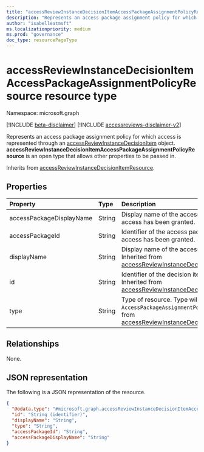 ```yaml
---
title: "accessReviewInstanceDecisionItemAccessPackageAssignmentPolicyResource resource type"
description: "Represents an access package assignment policy for which access is represented through an accessReviewInstanceDecisionItem object."
author: "isabelleatmsft"
ms.localizationpriority: medium
ms.prod: "governance"
doc_type: resourcePageType
---
```


# accessReviewInstanceDecisionItemAccessPackageAssignmentPolicyResource resource type

Namespace: microsoft.graph

[!INCLUDE [beta-disclaimer](../../includes/beta-disclaimer.md)]
[!INCLUDE [accessreviews-disclaimer-v2](../../includes/accessreviews-disclaimer-v2.md)]

Represents an access package assignment policy for which access is represented through an [accessReviewInstanceDecisionItem](/graph/api/resources/accessreviewinstancedecisionitem?view=graph-rest-beta&preserve-view=true) object. **accessReviewInstanceDecisionItemAccessPackageAssignmentPolicyResource** is an open type that allows other properties to be passed in.

Inherits from [accessReviewInstanceDecisionItemResource](accessreviewinstancedecisionItemresource.md).

## Properties
|Property|Type|Description|
|:---|:---|:---|
|accessPackageDisplayName|String| Display name of the access package to which access has been granted. |
|accessPackageId|String| Identifier of the access package to which access has been granted. |
| displayName | String | Display name of the access package. Inherited from [accessReviewInstanceDecisionItemResource](accessreviewinstancedecisionItemresource.md).|
| id | String | Identifier of the decision item resource. Inherited from [accessReviewInstanceDecisionItemResource](accessreviewinstancedecisionItemresource.md). |
| type | String | Type of resource. Type will always be `AccessPackageAssignmentPolicy`.  Inherited from [accessReviewInstanceDecisionItemResource](accessreviewinstancedecisionItemresource.md). |



## Relationships
None.

## JSON representation
The following is a JSON representation of the resource.
<!-- {
  "blockType": "resource",
  "@odata.type": "microsoft.graph.accessReviewInstanceDecisionItemAccessPackageAssignmentPolicyResource",
  "baseType": "microsoft.graph.accessReviewInstanceDecisionItemResource",
  "openType": true
}
-->
``` json
{
  "@odata.type": "#microsoft.graph.accessReviewInstanceDecisionItemAccessPackageAssignmentPolicyResource",
  "id": "String (identifier)",
  "displayName": "String",
  "type": "String",
  "accessPackageId": "String",
  "accessPackageDisplayName": "String"
}
```
